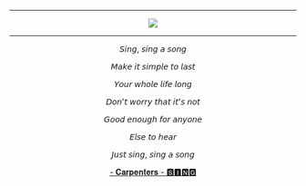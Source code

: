 <body>

<div align="center">
    <hr>
    <img src="https://media1.tenor.com/m/awlqj79vOckAAAAd/strangelove-dr-strangelove.gif"  align="center">
    <hr>
    <p>𝘚𝘪𝘯𝘨, 𝘴𝘪𝘯𝘨 𝘢 𝘴𝘰𝘯𝘨</p>
    <p>𝘔𝘢𝘬𝘦 𝘪𝘵 𝘴𝘪𝘮𝘱𝘭𝘦 𝘵𝘰 𝘭𝘢𝘴𝘵</p>
    <p>𝘠𝘰𝘶𝘳 𝘸𝘩𝘰𝘭𝘦 𝘭𝘪𝘧𝘦 𝘭𝘰𝘯𝘨</p>
    <p>𝘋𝘰𝘯'𝘵 𝘸𝘰𝘳𝘳𝘺 𝘵𝘩𝘢𝘵 𝘪𝘵'𝘴 𝘯𝘰𝘵</p>
    <p>𝘎𝘰𝘰𝘥 𝘦𝘯𝘰𝘶𝘨𝘩 𝘧𝘰𝘳 𝘢𝘯𝘺𝘰𝘯𝘦</p>
    <p>𝘌𝘭𝘴𝘦 𝘵𝘰 𝘩𝘦𝘢𝘳</p>
    <p>𝘑𝘶𝘴𝘵 𝘴𝘪𝘯𝘨, 𝘴𝘪𝘯𝘨 𝘢 𝘴𝘰𝘯𝘨</p>
<p><a href="https://www.youtube.com/watch?v=1kvc_dWs1f4">- 𝐂𝐚𝐫𝐩𝐞𝐧𝐭𝐞𝐫𝐬 - 🆂🅸🅽🅶
</a>
</div>

</body>
